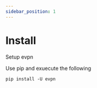 ```yaml
---
sidebar_position: 1
---
```


# Install

Setup evpn

Use pip and exuecute the following

```shell
pip install -U evpn
```
